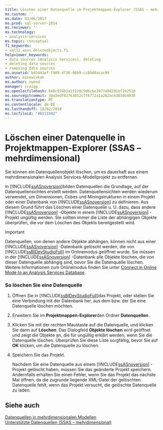 ```yaml
---
title: Löschen einer Datenquelle im Projektmappen-Explorer (SSAS – mehrdimensional) | Microsoft-Dokumentation
ms.custom: ''
ms.date: 03/06/2017
ms.prod: sql-server-2014
ms.reviewer: ''
ms.technology:
- analysis-services
ms.topic: conceptual
f1_keywords:
- sql12.asvs.deleteobjects.f1
helpviewer_keywords:
- data sources [Analysis Services], deleting
- deleting data sources
- removing data sources
ms.assetid: b45441ef-f909-4736-98b9-cc80d0acac99
author: minewiskan
ms.author: owend
manager: craigg
ms.openlocfilehash: 648c974b1a23128c9d6c6e3977494291ef182510
ms.sourcegitcommit: 3da2edf82763852cff6772a1a282ace3034b4936
ms.translationtype: MT
ms.contentlocale: de-DE
ms.lasthandoff: 10/02/2018
ms.locfileid: "48113342"
---
```

# <a name="delete-a-data-source-in-solution-explorer-ssas-multidimensional"></a>Löschen einer Datenquelle in Projektmappen-Explorer (SSAS – mehrdimensional)
  Sie können ein Datenquellenobjekt löschen, um es dauerhaft aus einem mehrdimensionalen Analysis Services-Modellprojekt zu entfernen.  
  
 In [!INCLUDE[ssASnoversion](../../includes/ssasnoversion-md.md)]bilden Datenquellen die Grundlage, auf der Datenquellensichten erstellt werden. Datenquellensichten werden wiederum verwendet, um Dimensionen, Cubes und Miningstrukturen in einem Projekt oder einer Datenbank von [!INCLUDE[ssASnoversion](../../includes/ssasnoversion-md.md)] zu definieren. Aus diesem Grund führt das Löschen einer Datenquelle u. U. dazu, dass andere [!INCLUDE[ssASnoversion](../../includes/ssasnoversion-md.md)] -Objekte in einem [!INCLUDE[ssASnoversion](../../includes/ssasnoversion-md.md)] -Projekt ungültig werden. Sie sollten immer die Liste der abhängigen Objekte überprüfen, die vor dem Löschen des Objekts bereitgestellt wird.  
  
> [!IMPORTANT]  
>  Datenquellen, von denen andere Objekte abhängen, können nicht aus einer [!INCLUDE[ssASnoversion](../../includes/ssasnoversion-md.md)] -Datenbank gelöscht werden, die von [!INCLUDE[ssBIDevStudioFull](../../includes/ssbidevstudiofull-md.md)] im Onlinemodus geöffnet wurde. Sie müssen in der [!INCLUDE[ssASnoversion](../../includes/ssasnoversion-md.md)] -Datenbank alle Objekte löschen, die von dieser Datenquelle abhängig sind, bevor Sie die Datenquelle löschen. Weitere Informationen zum Onlinemodus finden Sie unter [Connect in Online Mode to an Analysis Services Database](connect-in-online-mode-to-an-analysis-services-database.md).  
  
### <a name="to-delete-a-data-source"></a>So löschen Sie eine Datenquelle  
  
1.  Öffnen Sie in [!INCLUDE[ssBIDevStudioFull](../../includes/ssbidevstudiofull-md.md)]das Projekt, oder stellen Sie eine Verbindung mit der Datenbank her, aus dem bzw. der Sie eine Datenquelle löschen möchten.  
  
2.  Erweitern Sie im **Projektmappen-Explorer**den Ordner **Datenquellen** .  
  
3.  Klicken Sie mit der rechten Maustaste auf die Datenquelle, und klicken Sie dann auf **Löschen**. Das Dialogfeld **Objekte löschen**  wird geöffnet und zeigt die Objekte an, die für ungültig erklärt werden, wenn Sie die Datenquelle löschen. Überprüfen Sie diese Liste sorgfältig, bevor Sie auf **OK** klicken, um die Datenquelle zu löschen.  
  
4.  Speichern Sie das Projekt.  
  
     Nachdem Sie eine Datenquelle aus einem [!INCLUDE[ssASnoversion](../../includes/ssasnoversion-md.md)] -Projekt gelöscht haben, müssen Sie das geänderte Projekt speichern. Andernfalls erhalten Sie einen Fehler, wenn Sie das Projekt das nächste Mal öffnen, da die zugrunde liegende XML-Datei der gelöschten Datenquelle fehlt, wenn das Projekt versucht, die gelöschte Datenquelle zu laden.  
  
## <a name="see-also"></a>Siehe auch  
 [Datenquellen in mehrdimensionalen Modellen](data-sources-in-multidimensional-models.md)   
 [Unterstützte Datenquellen &#40;SSAS – mehrdimensional&#41;](supported-data-sources-ssas-multidimensional.md)  
  
  
